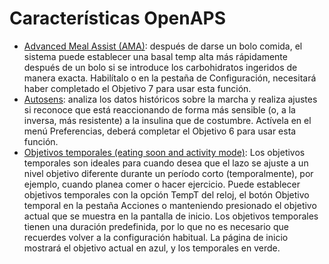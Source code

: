 # Características OpenAPS



* [Advanced Meal Assist (AMA)](http://openaps.readthedocs.io/en/latest/docs/walkthrough/phase-4/advanced-features.html#advanced-meal-assist-or-ama): después de darse un bolo comida, el sistema puede establecer una basal temp alta más rápidamente después de un bolo si se introduce los carbohidratos ingeridos de manera exacta. Habilítalo o en la pestaña de Configuración, necesitará haber completado el Objetivo 7 para usar esta función.
* [Autosens](http://openaps.readthedocs.io/en/latest/docs/walkthrough/phase-4/advanced-features.html#auto-sensitivity-mode): analiza los datos históricos sobre la marcha y realiza ajustes si reconoce que está reaccionando de forma más sensible (o, a la inversa, más resistente) a la insulina que de costumbre. Actívela en el menú Preferencias, deberá completar el Objetivo 6 para usar esta función.
* [Objetivos temporales (eating soon and activity mode)](http://openaps.readthedocs.io/en/latest/docs/walkthrough/phase-4/advanced-features.html#eating-soon-and-activity-mode-temporary-targets): Los objetivos temporales son ideales para cuando desea que el lazo se ajuste a un nivel objetivo diferente durante un período corto (temporalmente), por ejemplo, cuando planea comer o hacer ejercicio. Puede establecer objetivos temporales con la opción TempT del reloj, el botón Objetivo temporal en la pestaña Acciones o manteniendo presionado el objetivo actual que se muestra en la pantalla de inicio. Los objetivos temporales tienen una duración predefinida, por lo que no es necesario que recuerdes volver a la configuración habitual. La página de inicio mostrará el objetivo actual en azul, y los temporales en verde. 
